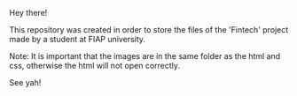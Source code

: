 Hey there!

This repository was created in order to store the files of the 'Fintech' project made by a student at FIAP university.

Note: It is important that the images are in the same folder as the html and css, otherwise the html will not open correctly. 

See yah!
